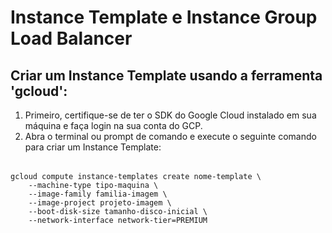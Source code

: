 # Instance Template e Instance Group Load Balancer

## Criar um Instance Template usando a ferramenta <b>'gcloud'</b>:
<table>
	<ol>
		<li>Primeiro, certifique-se de ter o SDK do Google Cloud instalado em sua máquina e faça login na sua conta do GCP.
		<br>
		<li>Abra o terminal ou prompt de comando e execute o seguinte comando para criar um Instance Template:
	</ol>
</table>

	gcloud compute instance-templates create nome-template \
	    --machine-type tipo-maquina \
	    --image-family familia-imagem \
	    --image-project projeto-imagem \
	    --boot-disk-size tamanho-disco-inicial \
	    --network-interface network-tier=PREMIUM

